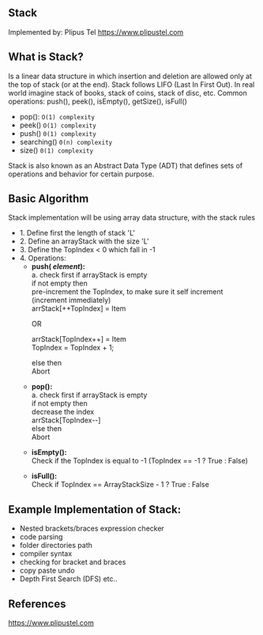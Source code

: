 ## Stack
Implemented by: Plipus Tel <a href="https://www.plipus.tel.com" target="_blank">https://www.plipustel.com</a><p>

## What is Stack?
Is a linear data structure in which insertion and deletion are allowed only at the top of stack 
(or at the end). Stack follows LIFO (Last In First Out). In real world imagine stack of books, stack
of coins, stack of disc, etc. Common operations: push(), peek(), isEmpty(), getSize(), isFull()
  
<ul>
  	<li>pop():  <code>O(1) complexity</code></li>
  	<li>peek() 	<code>O(1) complexity</code></li>
  	<li>push() 	<code>0(1) complexity</code></li>
  	<li>searching() <code>0(n) complexity</code></li>
  	<li>size() <code>0(1) complexity</code></li>
</ul>
Stack is also known as an Abstract Data Type (ADT) that defines sets of operations and behavior for certain purpose.
  
## Basic Algorithm
Stack implementation will be using array data structure, with the stack  rules
<ul>
  <li>1. Define first the length of stack 'L'</li>
  <li>2. Define an arrayStack with the size 'L'</li>
  <li>3. Define the TopIndex < 0 which fall in -1</li>
  <li>4. Operations:
  	<ul>
  		<li> <b>push(<i><String|Char|Int> element</i>):</b><br>
     	a. check first if arrayStack is empty<br>
     	   if not empty then <br>
     			pre-increment the TopIndex, to make sure it self increment (increment immediately)<br>
     			arrStack[++TopIndex] = Item<p>
     			OR<p>
     			arrStack[TopIndex++] = Item<br>
     			TopIndex = TopIndex + 1;<p>
         	else then<br>
     	 		Abort
     	</li>
     	<li> <b>pop():</b><br>
	    	a. check first if arrayStack is empty<br>
	    	 	if not empty then <br>
	     			decrease the index<br>
	     			arrStack[TopIndex--]<br>	
	        	else then<br>
	      			Abort<p>
      	</li>
     	<li><b>isEmpty():</b><br>
       	Check if the TopIndex is equal to -1 (TopIndex == -1 ? True : False)<p>
  		</li>
     	<li><b>isFull():</b><br>
     	Check if TopIndex == ArrayStackSize - 1 ? True : False
     	</li>
    </ul>
 </ul>  
  
## Example Implementation of Stack:
<ul>
	<li>Nested brackets/braces expression checker</li>
 	<li>code parsing</li>
 	<li>folder directories path</li>
 	<li> compiler syntax </li>
	<li>checking for bracket and braces</li>
	<li>copy paste undo</li>
	<li> Depth First Search (DFS) etc..</li>
</ul>


## References
<a href="https://www.plipus.tel.com" target="_blank">https://www.plipustel.com</a>
  